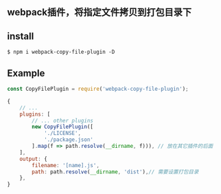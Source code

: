 ## webpack插件，将指定文件拷贝到打包目录下

## install
```
$ npm i webpack-copy-file-plugin -D
```

## Example
```js
const CopyFilePlugin = require('webpack-copy-file-plugin');

{
	// ...
	plugins: [
		// ... other plugins
		new CopyFilePlugin([
			'./LICENSE',
			'./package.json'
		].map(f => path.resolve(__dirname, f))), // 放在其它插件的后面
	],
	output: {
		filename: '[name].js',
		path: path.resolve(__dirname, 'dist'),// 需要设置打包目录
	},
}
```